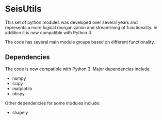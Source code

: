 SeisUtils
=========
This set of python modules was developed over several years and represents a more logical
reorganization and streamlining of functionality.  In addition it is now compatible with
Python 3.

The code has several main module groups based on different functionality.

Dependencies
------------
The code is now compatible with Python 3.  Major dependencies include:
*  numpy
*  scipy
*  matplotlib
*  obspy

Other dependencies for some modules include:
*  shapely
